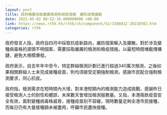 ```yaml
---
layout: post
title: 政府稱要採取嚴厲檢測和檢疫措施　嚴防疫情擴散
date: 2021-05-02 00:52:34.000000000 +08:00
link: https://news.rthk.hk/rthk/ch/component/k2/1588812-20210502.htm
categories: rthk
---
```


政府發言人指，政府自四月中採取抗疫新路向，嚴防個案輸入及擴散。對於涉及變種病毒株的源頭不明個案，需要採取嚴厲的檢測和檢疫措施，以最短時間堵截傳播鏈，避免大規模爆發。

政府表示，自去年年中至今，特定群組檢測計劃已進行超過340萬次檢測，之後如果相關群組人士未完成接種疫苗，則均須接受定期強制檢測，感謝市民配合強制檢測要求，同心抗疫。

政府指，檢測需求在短時間內大增，對本港短期內的檢測能力造成挑戰，感謝昨日接受檢測人士的耐性和體諒，未來數天會增加檢測服務量。又指，本港兩款疫苗安全有效，面對變種病毒株威脅，接種疫苗刻不容緩，現時數量足夠全港市民接種，而每日仍有大量接種額未被盡用，呼籲市民盡快接種。
